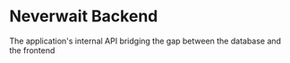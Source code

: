 # Neverwait Backend 
The application's internal API bridging the gap between the database and the frontend